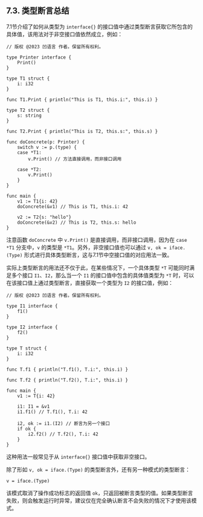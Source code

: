 ## 7.3. 类型断言总结

7.1节介绍了如何从类型为 `interface{}` 的接口值中通过类型断言获取它所包含的具体值，该用法对于非空接口值依然成立，例如：
```wa
// 版权 @2023 凹语言 作者。保留所有权利。

type Printer interface {
    Print()
}

type T1 struct {
    i: i32
}

func T1.Print { println("This is T1, this.i:", this.i) }

type T2 struct {
    s: string
}

func T2.Print { println("This is T2, this.s:", this.s) }

func doConcrete(p: Printer) {
    switch v := p.(type) {
    case *T1:
        v.Print() // 方法直接调用，而非接口调用

    case *T2:
        v.Print()
    }
}

func main {
    v1 := T1{i: 42}
    doConcrete(&v1) // This is T1, this.i: 42

    v2 := T2{s: "hello"}
    doConcrete(&v2) // This is T2, this.s: hello
}
```

注意函数 `doConcrete` 中 `v.Print()` 是直接调用，而非接口调用，因为在 `case *T1` 分支中，`v` 的类型是 `*T1`。另外，非空接口值也可以通过 `v, ok = iface.(Type)` 形式进行具体类型断言，这与7.1节中空接口值的对应用法一致。

实际上类型断言的用法还不仅于此，在某些情况下，一个具体类型 `*T` 可能同时满足多个接口 `I1`、`I2`，那么当一个 `I1` 的接口值中包含的具体值类型为 `*T` 时，可以在该接口值上通过类型断言，直接获取一个类型为 `I2` 的接口值，例如：
```wa
// 版权 @2023 凹语言 作者。保留所有权利。

type I1 interface {
    f1()
}

type I2 interface {
    f2()
}

type T struct {
    i: i32
}

func T.f1 { println("T.f1(), T.i:", this.i) }

func T.f2 { println("T.f2(), T.i:", this.i) }

func main {
    v1 := T{i: 42}

    i1: I1 = &v1
    i1.f1() // T.f1(), T.i: 42

    i2, ok := i1.(I2) // 断言为另一个接口
    if ok {
        i2.f2() // T.f2(), T.i: 42
    }
}
```

这种用法一般常见于从 `interface{}` 接口值中获取非空接口。

除了形如 `v, ok = iface.(Type)` 的类型断言外，还有另一种模式的类型断言：
```wa
v = iface.(Type)
```

该模式取消了操作成功标志的返回值 `ok`，只返回被断言类型的值。如果类型断言失败，则会触发运行时异常，建议仅在完全确认断言不会失败的情况下才使用该模式。

